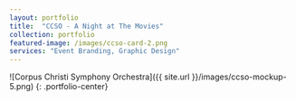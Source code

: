 ```yaml
---
layout: portfolio
title:  "CCSO - A Night at The Movies"
collection: portfolio
featured-image: /images/ccso-card-2.png
services: "Event Branding, Graphic Design"
---
```


![Corpus Christi Symphony Orchestra]({{ site.url }}/images/ccso-mockup-5.png)
{: .portfolio-center}

